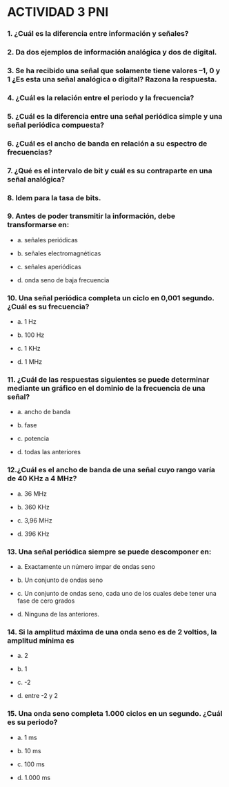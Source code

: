 # ACTIVIDAD 3 PNI

### 1. ¿Cuál es la diferencia entre información y señales?

### 2. Da dos ejemplos de información analógica y dos de digital.

### 3. Se ha recibido una señal que solamente tiene valores –1, 0 y 1 ¿Es esta una señal analógica o digital? Razona la respuesta.

### 4. ¿Cuál es la relación entre el periodo y la frecuencia?

### 5. ¿Cuál es la diferencia entre una señal periódica simple y una señal periódica compuesta?

### 6. ¿Cuál es el ancho de banda en relación a su espectro de frecuencias?

### 7. ¿Qué es el intervalo de bit y cuál es su contraparte en una señal analógica?

### 8. Idem para la tasa de bits.

### 9. Antes de poder transmitir la información, debe transformarse en:

- a. señales periódicas

- b. señales electromagnéticas

- c. señales aperiódicas

- d. onda seno de baja frecuencia

### 10. Una señal periódica completa un ciclo en 0,001 segundo. ¿Cuál es su frecuencia?

- a. 1 Hz

- b. 100 Hz 

- c. 1 KHz 

- d. 1 MHz


### 11. ¿Cuál de las respuestas siguientes se puede determinar mediante un gráfico en el dominio de la frecuencia de una señal?

- a. ancho de banda

- b. fase

- c. potencia

- d. todas las anteriores

### 12.¿Cuál es el ancho de banda de una señal cuyo rango varía de 40 KHz a 4 MHz?

- a. 36 MHz 

- b. 360 KHz 

- c. 3,96 MHz 

- d. 396 KHz

### 13. Una señal periódica siempre se puede descomponer en:

- a. Exactamente un número impar de ondas seno

- b. Un conjunto de ondas seno

- c. Un conjunto de ondas seno, cada uno de los cuales debe tener una fase de cero grados

- d. Ninguna de las anteriores.

### 14. Si la amplitud máxima de una onda seno es de 2 voltios, la amplitud mínima es

- a. 2

- b. 1

- c. -2

- d. entre -2 y 2

### 15. Una onda seno completa 1.000 ciclos en un segundo. ¿Cuál es su periodo?

- a. 1 ms

- b. 10 ms

- c. 100 ms 

- d. 1.000 ms
